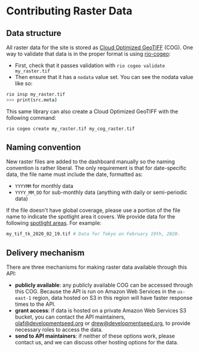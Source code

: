 # Contributing Raster Data

## Data structure
All raster data for the site is stored as [Cloud Optimized GeoTIFF](https://www.cogeo.org/) (COG). One way to validate that data is in the proper format is using [rio-cogeo](https://github.com/cogeotiff/rio-cogeo):

- First, check that it passes validation with `rio cogeo validate my_raster.tif`
- Then ensure that it has a `nodata` value set. You can see the nodata value like so:

```sh
rio insp my_raster.tif
>>> print(src.meta)
```

This same library can also create a Cloud Optimized GeoTIFF with the following command:

```sh
rio cogeo create my_raster.tif my_cog_raster.tif
```

## Naming convention

New raster files are added to the dashboard manually so the naming convention is rather liberal. The only requirement is that for date-specific data, the file name must include the date, formatted as:
- `YYYYMM` for monthly data
- `YYYY_MM_DD` for sub-monthly data (anything with daily or semi-periodic data)

If the file doesn't have global coverage, please use a portion of the file name to indicate the spotlight area it covers. We provide data for the following [spotlight areas](https://8ib71h0627.execute-api.us-east-1.amazonaws.com/v1/sites). For example:

```sh
my_tif_tk_2020_02_19.tif # Data for Tokyo on February 19th, 2020.
```

## Delivery mechanism

There are three mechanisms for making raster data available through this API:
- **publicly available**: any publicly available COG can be accessed through this COG. Because the API is run on Amazon Web Services in the `us-east-1` region, data hosted on S3 in this region will have faster response times to the API.
- **grant access**: if data is hosted on a private Amazon Web Services S3 bucket, you can contact the API maintainers, olaf@developmentseed.org or drew@developmentseed.org, to provide necessary roles to access the data.
- **send to API maintainers**: if neither of these options work, please contact us, and we can discuss other hosting options for the data.
